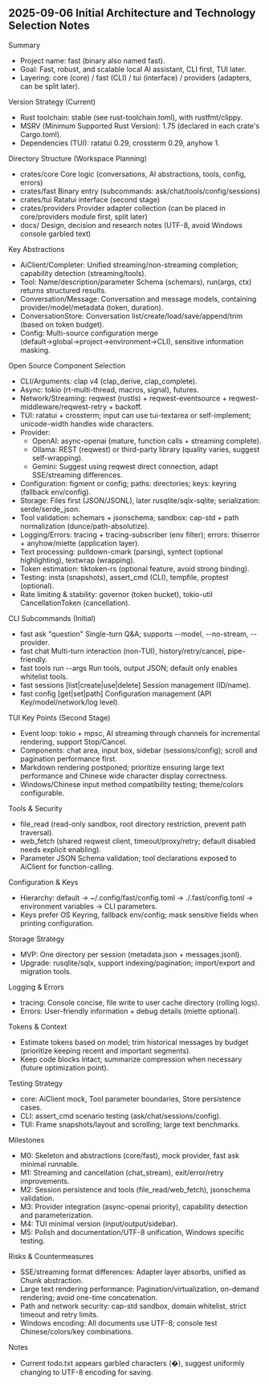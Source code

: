 2025-09-06 Initial Architecture and Technology Selection Notes
------------------------------------------------------------

Summary
- Project name: fast (binary also named fast).
- Goal: Fast, robust, and scalable local AI assistant, CLI first, TUI later.
- Layering: core (core) / fast (CLI) / tui (interface) / providers (adapters, can be split later).

Version Strategy (Current)
- Rust toolchain: stable (see rust-toolchain.toml), with rustfmt/clippy.
- MSRV (Minimum Supported Rust Version): 1.75 (declared in each crate's Cargo.toml).
- Dependencies (TUI): ratatui 0.29, crossterm 0.29, anyhow 1.

Directory Structure (Workspace Planning)
- crates/core        Core logic (conversations, AI abstractions, tools, config, errors)
- crates/fast        Binary entry (subcommands: ask/chat/tools/config/sessions)
- crates/tui         Ratatui interface (second stage)
- crates/providers   Provider adapter collection (can be placed in core/providers module first, split later)
- docs/              Design, decision and research notes (UTF-8, avoid Windows console garbled text)

Key Abstractions
- AiClient/Completer: Unified streaming/non-streaming completion; capability detection (streaming/tools).
- Tool: Name/description/parameter Schema (schemars), run(args, ctx) returns structured results.
- Conversation/Message: Conversation and message models, containing provider/model/metadata (token, duration).
- ConversationStore: Conversation list/create/load/save/append/trim (based on token budget).
- Config: Multi-source configuration merge (default→global→project→environment→CLI), sensitive information masking.

Open Source Component Selection
- CLI/Arguments: clap v4 (clap_derive, clap_complete).
- Async: tokio (rt-multi-thread, macros, signal), futures.
- Network/Streaming: reqwest (rustls) + reqwest-eventsource + reqwest-middleware/reqwest-retry + backoff.
- TUI: ratatui + crossterm; input can use tui-textarea or self-implement; unicode-width handles wide characters.
- Provider:
  - OpenAI: async-openai (mature, function calls + streaming complete).
  - Ollama: REST (reqwest) or third-party library (quality varies, suggest self-wrapping).
  - Gemini: Suggest using reqwest direct connection, adapt SSE/streaming differences.
- Configuration: figment or config; paths: directories; keys: keyring (fallback env/config).
- Storage: Files first (JSON/JSONL), later rusqlite/sqlx-sqlite; serialization: serde/serde_json.
- Tool validation: schemars + jsonschema; sandbox: cap-std + path normalization (dunce/path-absolutize).
- Logging/Errors: tracing + tracing-subscriber (env filter); errors: thiserror + anyhow/miette (application layer).
- Text processing: pulldown-cmark (parsing), syntect (optional highlighting), textwrap (wrapping).
- Token estimation: tiktoken-rs (optional feature, avoid strong binding).
- Testing: insta (snapshots), assert_cmd (CLI), tempfile, proptest (optional).
- Rate limiting & stability: governor (token bucket), tokio-util CancellationToken (cancellation).

CLI Subcommands (Initial)
- fast ask "question"             Single-turn Q&A; supports --model, --no-stream, --provider.
- fast chat                      Multi-turn interaction (non-TUI), history/retry/cancel, pipe-friendly.
- fast tools run <tool> --args   Run tools, output JSON; default only enables whitelist tools.
- fast sessions [list|create|use|delete]  Session management (ID/name).
- fast config [get|set|path]     Configuration management (API Key/model/network/log level).

TUI Key Points (Second Stage)
- Event loop: tokio + mpsc, AI streaming through channels for incremental rendering, support Stop/Cancel.
- Components: chat area, input box, sidebar (sessions/config); scroll and pagination performance first.
- Markdown rendering postponed; prioritize ensuring large text performance and Chinese wide character display correctness.
- Windows/Chinese input method compatibility testing; theme/colors configurable.

Tools & Security
- file_read (read-only sandbox, root directory restriction, prevent path traversal).
- web_fetch (shared reqwest client, timeout/proxy/retry; default disabled needs explicit enabling).
- Parameter JSON Schema validation; tool declarations exposed to AiClient for function-calling.

Configuration & Keys
- Hierarchy: default → ~/.config/fast/config.toml → ./.fast/config.toml → environment variables → CLI parameters.
- Keys prefer OS Keyring, fallback env/config; mask sensitive fields when printing configuration.

Storage Strategy
- MVP: One directory per session (metadata.json + messages.jsonl).
- Upgrade: rusqlite/sqlx, support indexing/pagination; import/export and migration tools.

Logging & Errors
- tracing: Console concise, file write to user cache directory (rolling logs).
- Errors: User-friendly information + debug details (miette optional).

Tokens & Context
- Estimate tokens based on model; trim historical messages by budget (prioritize keeping recent and important segments).
- Keep code blocks intact; summarize compression when necessary (future optimization point).

Testing Strategy
- core: AiClient mock, Tool parameter boundaries, Store persistence cases.
- CLI: assert_cmd scenario testing (ask/chat/sessions/config).
- TUI: Frame snapshots/layout and scrolling; large text benchmarks.

Milestones
- M0: Skeleton and abstractions (core/fast), mock provider, fast ask minimal runnable.
- M1: Streaming and cancellation (chat_stream), exit/error/retry improvements.
- M2: Session persistence and tools (file_read/web_fetch), jsonschema validation.
- M3: Provider integration (async-openai priority), capability detection and parameterization.
- M4: TUI minimal version (input/output/sidebar).
- M5: Polish and documentation/UTF-8 unification, Windows specific testing.

Risks & Countermeasures
- SSE/streaming format differences: Adapter layer absorbs, unified as Chunk abstraction.
- Large text rendering performance: Pagination/virtualization, on-demand rendering; avoid one-time concatenation.
- Path and network security: cap-std sandbox, domain whitelist, strict timeout and retry limits.
- Windows encoding: All documents use UTF-8; console test Chinese/colors/key combinations.

Notes
- Current todo.txt appears garbled characters (�), suggest uniformly changing to UTF-8 encoding for saving.
